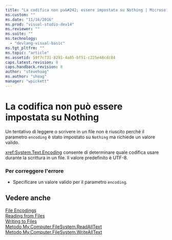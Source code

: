 ```yaml
---
title: "La codifica non pu&#242; essere impostata su Nothing | Microsoft Docs"
ms.custom: ""
ms.date: "11/16/2016"
ms.prod: "visual-studio-dev14"
ms.reviewer: ""
ms.suite: ""
ms.technology: 
  - "devlang-visual-basic"
ms.tgt_pltfrm: ""
ms.topic: "article"
ms.assetid: 59f7c731-8291-4a85-bf51-c225e48cdc84
caps.latest.revision: 8
caps.handback.revision: 8
author: "stevehoag"
ms.author: "shoag"
manager: "wpickett"
---
```

# La codifica non pu&#242; essere impostata su Nothing
Un tentativo di leggere o scrivere in un file non è riuscito perché il parametro `encoding` è stato impostato su `Nothing` ma richiede un valore valido.  
  
 <xref:System.Text.Encoding> consente di determinare quale codifica usare durante la scrittura in un file. Il valore predefinito è UTF\-8.  
  
### Per correggere l'errore  
  
-   Specificare un valore valido per il parametro `encoding`.  
  
## Vedere anche  
 [File Encodings](/dotnet/visual-basic/developing-apps/programming/drives-directories-files/file-encodings)   
 [Reading from Files](/dotnet/visual-basic/developing-apps/programming/drives-directories-files/reading-from-files)   
 [Writing to Files](/dotnet/visual-basic/developing-apps/programming/drives-directories-files/writing-to-files)   
 [Metodo My.Computer.FileSystem.ReadAllText](http://msdn.microsoft.com/it-it/3a7ac8be-fb1d-4087-bc65-167d6754d57f)   
 [Metodo My.Computer.FileSystem.WriteAllText](http://msdn.microsoft.com/it-it/f507460c-87d9-4504-b74f-3ff825c7d5c4)